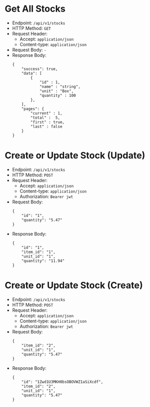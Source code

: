 # Get All Stocks

* Endpoint: `/api/v1/stocks`
* HTTP Method: `GET`
* Request Header:
    * Accept: `application/json`
    * Content-type: `application/json`
* Request Body: `-`
* Response Body:
    ```
    {
        "success": true,
        "data": [
            {
                "id" : 1,
                "name" : "string",
                "unit" : "Box",
                "quantity" : 100
            },
        ],
        "pages": {
            "current" : 1,
            "total" :  5,
            "first" : true,
            "last" : false
        }
    }
    ```

# Create or Update Stock (Update)

* Endpoint: `/api/v1/stocks`
* HTTP Method: `POST`
* Request Header:
    * Accept: `application/json`
    * Content-type: `application/json`
    * Authorization: `Bearer jwt`
* Request Body: 
    ```
    {
        "id": "1",
        "quantity": "5.47"
    }
    ```
* Response Body:
    ```
    {
        "id": "1",
        "item_id": "1",
        "unit_id": "1",
        "quantity": "11.94"
    }
    ```

# Create or Update Stock (Create)

* Endpoint: `/api/v1/stocks`
* HTTP Method: `POST`
* Request Header:
    * Accept: `application/json`
    * Content-type: `application/json`
    * Authorization: `Bearer jwt`
* Request Body: 
    ```
    {
        "item_id": "2",
        "unit_id": "1",
        "quantity": "5.47"
    }
    ```
* Response Body:
    ```
    {
        "id": "1Zwd1U3MKH0bsOBOVWZ1aSiXcdf",
        "item_id": "2",
        "unit_id": "1",
        "quantity": "5.47"
    }
    ```